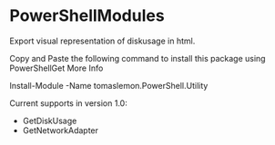 # PowerShellModules
Export visual representation of diskusage in html.

Copy and Paste the following command to install this package using PowerShellGet More Info

Install-Module -Name tomaslemon.PowerShell.Utility

Current supports in version 1.0:
- GetDiskUsage
- GetNetworkAdapter 
